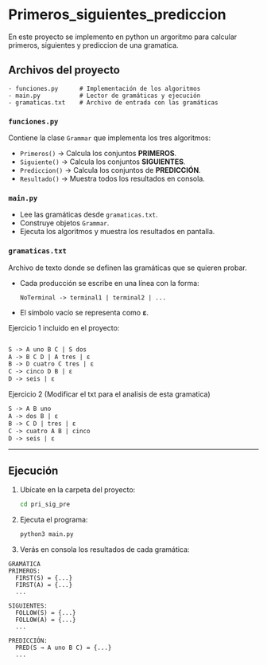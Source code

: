 # Primeros_siguientes_prediccion
En este proyecto se implemento en python un argoritmo para calcular primeros, siguientes y prediccion de una gramatica.

## Archivos del proyecto

```
- funciones.py      # Implementación de los algoritmos
- main.py           # Lector de gramáticas y ejecución
- gramaticas.txt    # Archivo de entrada con las gramáticas
```

### `funciones.py`

Contiene la clase `Grammar` que implementa los tres algoritmos:

* `Primeros()` → Calcula los conjuntos **PRIMEROS**.
* `Siguiente()` → Calcula los conjuntos **SIGUIENTES**.
* `Prediccion()` → Calcula los conjuntos de **PREDICCIÓN**.
* `Resultado()` → Muestra todos los resultados en consola.

### `main.py`

* Lee las gramáticas desde `gramaticas.txt`.
* Construye objetos `Grammar`.
* Ejecuta los algoritmos y muestra los resultados en pantalla.

### `gramaticas.txt`

Archivo de texto donde se definen las gramáticas que se quieren probar.

* Cada producción se escribe en una línea con la forma:

  ```
  NoTerminal -> terminal1 | terminal2 | ...
  ```
* El símbolo vacío se representa como **ε**.

Ejercicio 1 incluido en el proyecto:

```txt

S -> A uno B C | S dos
A -> B C D | A tres | ε
B -> D cuatro C tres | ε
C -> cinco D B | ε
D -> seis | ε
```
Ejercicio 2 (Modificar el txt para el analisis de esta gramatica)
```txt
S -> A B uno
A -> dos B | ε
B -> C D | tres | ε
C -> cuatro A B | cinco
D -> seis | ε
```

---

## Ejecución

1. Ubícate en la carpeta del proyecto:

   ```bash
   cd pri_sig_pre
   ```

2. Ejecuta el programa:

   ```bash
   python3 main.py
   ```

3. Verás en consola los resultados de cada gramática:

```
GRAMÁTICA
PRIMEROS:
  FIRST(S) = {...}
  FIRST(A) = {...}
  ...

SIGUIENTES:
  FOLLOW(S) = {...}
  FOLLOW(A) = {...}
  ...

PREDICCIÓN:
  PRED(S → A uno B C) = {...}
  ...
```
